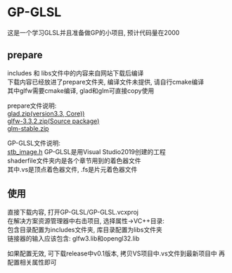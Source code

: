 # GP-GLSL
这是一个学习GLSL并且准备做GP的小项目, 预计代码量在2000
## prepare
includes 和 libs文件中的内容来自网站下载后编译  
下载内容已经放进了prepare文件夹, 编译文件未提供, 请自行cmake编译  
其中glfw需要cmake编译, glad和glm可直接copy使用  

prepare文件说明:  
[glad.zip(version3.3, Core))](https://glad.dav1d.de/)  
[glfw-3.3.2.zip(Source package)](https://www.glfw.org/download.html)  
[glm-stable.zip](https://glm.g-truc.net/0.9.9/index.html)  

GP-GLSL文件说明:  
[stb_image.h](https://raw.githubusercontent.com/nothings/stb/25a2596b2fee5041f8a55fd7317d0ffe90abc198/stb_image.h)
GP-GLSL是用Visual Studio2019创建的工程  
shaderfile文件夹内是各个章节用到的着色器文件  
其中.vs是顶点着色器文件, .fs是片元着色器文件  
## 使用
直接下载内容, 打开GP-GLSL/GP-GLSL.vcxproj  
在解决方案资源管理器中右击项目, 选择属性->VC++目录:  
包含目录配置为includes文件夹, 库目录配置为libs文件夹  
链接器的输入应该包含: glfw3.lib和opengl32.lib  

如果配置无效, 可下载release中v0.1版本, 拷贝VS项目中.vs文件到最新项目中
再配置相关属性即可

